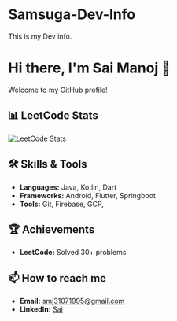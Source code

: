 # Samsuga-Dev-Info
This is my Dev info.
# Hi there, I'm Sai Manoj 👋

Welcome to my GitHub profile!

## 📊 LeetCode Stats


![LeetCode Stats](https://leetcode.card.workers.dev/samsuga?theme=nord&font=baloo&extension=activity)

## 🛠️ Skills & Tools

- **Languages:** Java, Kotlin, Dart
- **Frameworks:** Android, Flutter, Springboot
- **Tools:** Git, Firebase, GCP,

## 🏆 Achievements

- **LeetCode:** Solved 30+ problems


## 📫 How to reach me

- **Email:** smj31071995@gmail.com
- **LinkedIn:** [Sai](https://www.linkedin.com/in/sai-a-24579790?utm_source=share&utm_campaign=share_via&utm_content=profile&utm_medium=ios_app)

